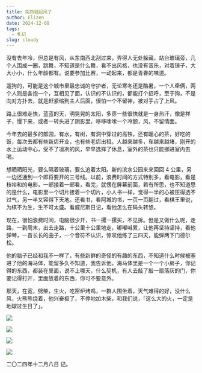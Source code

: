 ```yaml
---
title: 突然就起风了
author: Elizen
date: 2024-12-08
tags:
  - 札记
slug: cloudy
---
```


没有去年冷，但总是有风，从东南西北刮过来，弄得人无处躲藏，站台玻璃旁，几个人围成一圈，跳舞，不知道是什么舞，看不出风格，也没有音乐，对着镜子，大大小小，什么年龄都有。说要参加比赛，一动起来，都是青春的味道。

遛狗的，可能是这个城市里最忠诚的守护者，无论寒冬还是酷暑，一个人牵俩，两个人则是各抱一个，互相见了面，认识的不认识的，都能打个招呼，至于狗，不是向对方扑去，就是赶紧缩到主人后面，很怕一个不留神，被对手占了上风。

路上很难走快，蓝蓝的天，明晃晃的太阳，多穿一些很快就是一身热汗，像是祥子，慢下来，或者一转头进了阴影里，哆哆嗦嗦一个冷颤，风，不留情面。

今年去的最多的郎园，有水，有树，有洞中穿过的高铁，还有暖心的茶，好吃的饭，每次去都有些新店开业，也有些老店出租。人越来越多，车越来越堵，刚开的水上运动中心，受不了凛冽的风，早早选择了休息，室外的茶也只能挪进室内去喝。

想晒晒阳光，要么隔着玻璃，要么追着太阳。新的滨水公园来来回回 4 公里，另一边还通到一个即将要开的三号线。以前，浪费时间的方式特别多，看电影，看是枝裕和的电影，一部接着一部看，看完，就愣在屏幕前面，若有所思，也不知道思的是什么，电影里一个切片接着一个切片，小人书一样，觉得一半的心被压得透不过气，另一半又容得下天地。还看书，看阿城的书，一页一页翻过，看棋王里说，为棋不为生，生不可太盛。看威尼斯日记，看他怎么在码头转悠。

现在，很怕浪费时间，电脑很少开，书一摞一摞买，不见拆。但是又做什么呢，走路，一到周末，出去走路，十公里十公里地走，嘟嘟喊累，让他再坚持坚持，看他弹琴，一首长长的曲子，一个音符不认识，惊叹他练了三四天，能弹两下门德尔松。

他的脑子已经和我不一样了，有些新鲜的奇怪的有趣的东西，不知道什么时候被塞进了他的海马体，能留多久不知道，我告诉他，海马体里是一个一个小房子，你记得的东西，都装在里面，说不上哪天，什么契机，有人去敲了敲一扇落灰的门，你要记得打开，里面放着的东西，你可不要意外。

那天，在宽，劈柴，生火，吃窑炉烤鸡，一群人围坐着，天气难得的好，没什么风，火熊熊烧着，他兴奋极了，不停地加木柴，和我们说，「这么大的火，一定是地球过生日了」。

![](https://static.elizen.me/2024-12-08-E0007049.JPG)

![](https://static.elizen.me/2024-12-08-E0007071.JPG)

![](https://static.elizen.me/2024-12-08-E0007072.JPG)

![](https://static.elizen.me/2024-12-08-E0007102.JPG)

二〇二四年十二月八日 记。